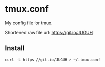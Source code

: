 # tmux.conf

My config file for tmux.

Shortened raw file url: https://git.io/JUGUH

## Install
```shell
curl -L https://git.io/JUGUH > ~/.tmux.conf
```
